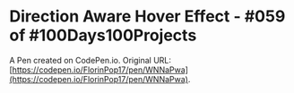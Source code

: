 # Direction Aware Hover Effect - #059 of #100Days100Projects

A Pen created on CodePen.io. Original URL: [https://codepen.io/FlorinPop17/pen/WNNaPwa](https://codepen.io/FlorinPop17/pen/WNNaPwa).


